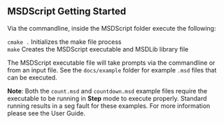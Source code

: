 ## MSDScript Getting Started
Via the commandline, inside the MSDScript folder execute the following:  

```cmake .``` Initializes the make file process  
```make``` Creates the MSDScript executable and MSDLib library file

The MSDScript executable file will take prompts via the commandline or from an input file. See the ```docs/example``` folder for example ```.msd``` files that can be executed. 

**Note**: Both the ```count.msd``` and ```countdown.msd``` example files require the executable to be running in **Step** mode to execute properly. Standard running results in a seg fault for these examples. For more information please see the User Guide. 
